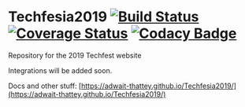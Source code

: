 # Techfesia2019 [![Build Status](https://travis-ci.org/adwait-thattey/Techfesia2019.svg?branch=master)](https://travis-ci.org/adwait-thattey/Techfesia2019)   [![Coverage Status](https://coveralls.io/repos/github/adwait-thattey/Techfesia2019/badge.svg?branch=master)](https://coveralls.io/github/adwait-thattey/Techfesia2019?branch=master) [![Codacy Badge](https://api.codacy.com/project/badge/Grade/a452db7571844503bc3d501ca7578621)](https://www.codacy.com/app/coder-dude/Techfesia2019?utm_source=github.com&amp;utm_medium=referral&amp;utm_content=adwait-thattey/Techfesia2019&amp;utm_campaign=Badge_Grade)

Repository for the 2019 Techfest website 

Integrations will be added soon.

Docs and other stuff: [https://adwait-thattey.github.io/Techfesia2019/](https://adwait-thattey.github.io/Techfesia2019/)
